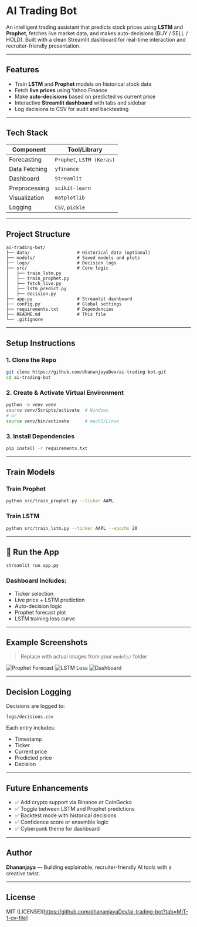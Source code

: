 # AI Trading Bot

An intelligent trading assistant that predicts stock prices using **LSTM** and **Prophet**, fetches live market data, and makes auto-decisions (BUY / SELL / HOLD). Built with a clean Streamlit dashboard for real-time interaction and recruiter-friendly presentation.

---

## Features

-  Train **LSTM** and **Prophet** models on historical stock data
-  Fetch **live prices** using Yahoo Finance
-  Make **auto-decisions** based on predicted vs current price
-  Interactive **Streamlit dashboard** with tabs and sidebar
-  Log decisions to CSV for audit and backtesting

---

## Tech Stack

| Component     | Tool/Library        |
|---------------|---------------------|
| Forecasting   | `Prophet`, `LSTM (Keras)` |
| Data Fetching | `yfinance`          |
| Dashboard     | `Streamlit`         |
| Preprocessing | `scikit-learn`      |
| Visualization | `matplotlib`        |
| Logging       | `CSV`, `pickle`     |

---

## Project Structure

```
ai-trading-bot/
├── data/                  # Historical data (optional)
├── models/                # Saved models and plots
├── logs/                  # Decision logs
├── src/                   # Core logic
│   ├── train_lstm.py
│   ├── train_prophet.py
│   ├── fetch_live.py
│   ├── lstm_predict.py
│   ├── decision.py
├── app.py                 # Streamlit dashboard
├── config.py              # Global settings
├── requirements.txt       # Dependencies
├── README.md              # This file
└── .gitignore
```

---

## Setup Instructions

### 1. Clone the Repo

```bash
git clone https://github.com/dhananjayaDev/ai-trading-bot.git
cd ai-trading-bot
```

### 2. Create & Activate Virtual Environment

```bash
python -m venv venv
source venv/Scripts/activate  # Windows
# or
source venv/bin/activate      # macOS/Linux
```

### 3. Install Dependencies

```bash
pip install -r requirements.txt
```

---

## Train Models

### Train Prophet

```bash
python src/train_prophet.py --ticker AAPL
```

### Train LSTM

```bash
python src/train_lstm.py --ticker AAPL --epochs 20
```

---

## 🧪 Run the App

```bash
streamlit run app.py
```

### Dashboard Includes:
-  Ticker selection
-  Live price + LSTM prediction
-  Auto-decision logic
-  Prophet forecast plot
-  LSTM training loss curve

---

##  Example Screenshots

> Replace with actual images from your `models/` folder

![Prophet Forecast](models/AAPL_prophet_forecast.png)
![LSTM Loss](models/AAPL_lstm_loss.png)
![Dashboard](screenshots/dashboard.png)

---

##  Decision Logging

Decisions are logged to:

```
logs/decisions.csv
```

Each entry includes:
- Timestamp
- Ticker
- Current price
- Predicted price
- Decision

---

##  Future Enhancements

- ✅ Add crypto support via Binance or CoinGecko
- ✅ Toggle between LSTM and Prophet predictions
- ✅ Backtest mode with historical decisions
- ✅ Confidence score or ensemble logic
- ✅ Cyberpunk theme for dashboard

---

##  Author

**Dhananjaya** — Building explainable, recruiter-friendly AI tools with a creative twist.

---

##  License

MIT (LICENSE)[https://github.com/dhananjayaDev/ai-trading-bot?tab=MIT-1-ov-file]

